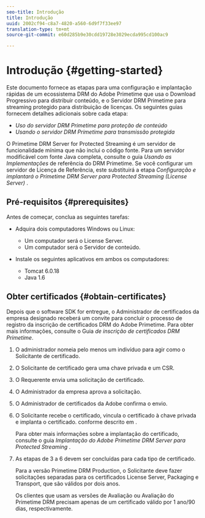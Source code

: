```yaml
---
seo-title: Introdução
title: Introdução
uuid: 2002cf94-c8a7-4820-a560-6d9f7f33ee97
translation-type: tm+mt
source-git-commit: e60d285b9e30cdd19728e3029ecda995cd100ac9

---
```



# Introdução {#getting-started}

Este documento fornece as etapas para uma configuração e implantação rápidas de um ecossistema DRM do Adobe Primetime que usa o Download Progressivo para distribuir conteúdo, e o Servidor DRM Primetime para streaming protegido para distribuição de licenças. Os seguintes guias fornecem detalhes adicionais sobre cada etapa:

* *Uso do servidor DRM Primetime para proteção de conteúdo*
* *Usando o servidor DRM Primetime para transmissão protegida*

O Primetime DRM Server for Protected Streaming é um servidor de funcionalidade mínima que não inclui o código fonte. Para um servidor modificável com fonte Java completa, consulte o guia *Usando as Implementações* de referência do DRM Primetime. Se você configurar um servidor de Licença de Referência, este substituirá a etapa *Configuração e implantará o Primetime DRM Server para Protected Streaming (License Server)* .

## Pré-requisitos {#prerequisites}

Antes de começar, conclua as seguintes tarefas:

* Adquira dois computadores Windows ou Linux:

   * Um computador será o License Server.
   * Um computador será o Servidor de conteúdo.

* Instale os seguintes aplicativos em ambos os computadores:

   * Tomcat 6.0.18
   * Java 1.6

## Obter certificados {#obtain-certificates}

Depois que o software SDK for entregue, o Administrador de certificados da empresa designado receberá um convite para concluir o processo de registro da inscrição de certificados DRM do Adobe Primetime. Para obter mais informações, consulte o Guia *de inscrição de certificados DRM Primetime*.

1. O administrador nomeia pelo menos um indivíduo para agir como o Solicitante de certificado.
1. O Solicitante de certificado gera uma chave privada e um CSR.
1. O Requerente envia uma solicitação de certificado.
1. O Administrador da empresa aprova a solicitação.
1. O Administrador de certificados da Adobe confirma o envio.
1. O Solicitante recebe o certificado, vincula o certificado à chave privada e implanta o certificado. conforme descrito em .

   Para obter mais informações sobre a implantação do certificado, consulte o guia *Implantação do Adobe Primetime DRM Server para Protected Streaming* .
1. As etapas de 3 a 6 devem ser concluídas para cada tipo de certificado.

   Para a versão Primetime DRM Production, o Solicitante deve fazer solicitações separadas para os certificados License Server, Packaging e Transport, que são válidos por dois anos.

   Os clientes que usam as versões de Avaliação ou Avaliação do Primetime DRM precisam apenas de um certificado válido por 1 ano/90 dias, respectivamente.